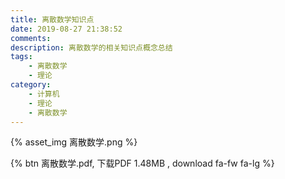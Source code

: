 ```yaml
---
title: 离散数学知识点
date: 2019-08-27 21:38:52
comments:
description: 离散数学的相关知识点概念总结
tags:
	- 离散数学
	- 理论
category:
	- 计算机
	- 理论
	- 离散数学
---
```


{% asset_img 离散数学.png %}

{% btn 离散数学.pdf, 下载PDF 1.48MB , download fa-fw fa-lg %}

